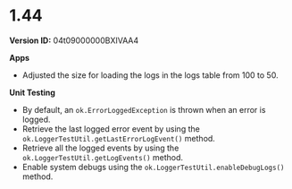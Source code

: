 # 1.44

**Version ID:** 04t09000000BXIVAA4

**Apps**

-   Adjusted the size for loading the logs in the logs table from 100 to 50.

**Unit Testing**

-   By default, an `ok.ErrorLoggedException` is thrown when an error is logged.
-   Retrieve the last logged error event by using the
    `ok.LoggerTestUtil.getLastErrorLogEvent()` method.
-   Retrieve all the logged events by using the
    `ok.LoggerTestUtil.getLogEvents()` method.
-   Enable system debugs using the `ok.LoggerTestUtil.enableDebugLogs()` method.
